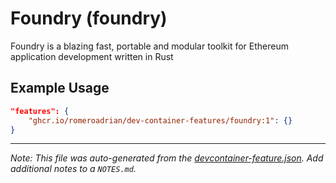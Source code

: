 
# Foundry (foundry)

Foundry is a blazing fast, portable and modular toolkit for Ethereum application development written in Rust

## Example Usage

```json
"features": {
    "ghcr.io/romeroadrian/dev-container-features/foundry:1": {}
}
```





---

_Note: This file was auto-generated from the [devcontainer-feature.json](https://github.com/romeroadrian/dev-container-features/blob/main/src/foundry/devcontainer-feature.json).  Add additional notes to a `NOTES.md`._
